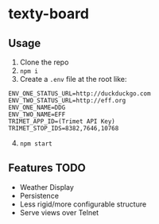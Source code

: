 # texty-board

## Usage

1. Clone the repo
2. `npm i`
3. Create a `.env` file at the root like:
  ```
  ENV_ONE_STATUS_URL=http://duckduckgo.com
  ENV_TWO_STATUS_URL=http://eff.org
  ENV_ONE_NAME=DDG
  ENV_TWO_NAME=EFF
  TRIMET_APP_ID=(Trimet API Key)
  TRIMET_STOP_IDS=8382,7646,10768
  ```
4. `npm start`

## Features TODO

* Weather Display
* Persistence
* Less rigid/more configurable structure
* Serve views over Telnet
